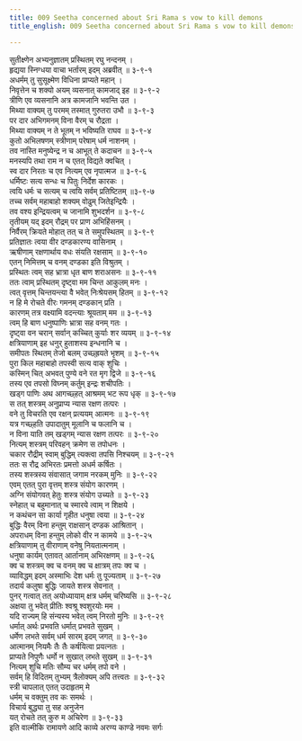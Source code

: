 ```yaml
---
title: 009 Seetha concerned about Sri Rama s vow to kill demons
title_english: 009 Seetha concerned about Sri Rama s vow to kill demons

---
```

सुतीक्ष्णेन अभ्यनुज्ञातम् प्रस्थितम् रघु नन्दनम् ।  
हृद्यया स्निग्धया वाचा भर्तारम् इदम् अब्रवीत् ॥ ३-९-१  
अधर्मम् तु सुसूक्ष्मेण विधिना प्राप्यते महान् ।  
निवृत्तेन च शक्यो अयम् व्यसनात् कामजाद् इह ॥ ३-९-२  
त्रीणि एव व्यसनानि अत्र कामजानि भवन्ति उत ।  
मिथ्या वाक्यम् तु परमम् तस्मात् गुरुतरा उभौ ॥ ३-९-३  
पर दार अभिगमनम् विना वैरम् च रौद्रता ।  
मिथ्या वाक्यम् न ते भूतम् न भविष्यति राघव ॥ ३-९-४  
कुतो अभिलषणम् स्त्रीणाम् परेषाम् धर्म नाशनम् ।  
तव नास्ति मनुष्येन्द्र न च आभूत् ते कदाचन ॥ ३-९-५  
मनस्यपि तथा राम न च एतत् विद्यते क्वचित् ।  
स्व दार निरतः च एव नित्यम् एव नृपात्मज ॥ ३-९-६  
धर्मिष्टः सत्य सन्धः च पितुः निर्देश कारकः ।  
त्वयि धर्मः च सत्यम् च त्वयि सर्वम् प्रतिष्टितम् ॥३-९-७  
तच्च सर्वम् महाबाहो शक्यम् वोढुम् जितेइन्द्रियैः ।  
तव वश्य इन्द्रियत्वम् च जानामि शुभदर्शन ॥ ३-९-८  
तृतीयम् यद् इदम् रौद्रम् पर प्राण अभिहिंसनम् ।  
निर्वैरम् क्रियते मोहात् तत् च ते समुपस्थितम् ॥ ३-९-९  
प्रतिज्ञातः त्वया वीर दण्डकारण्य वासिनाम् ।  
ऋषीणाम् रक्षणार्थाय वधः संयति रक्षसाम् ॥ ३-९-१०  
एतन् निमित्तम् च वनम् दण्डका इति विश्रुतम् ।  
प्रस्थितः त्वम् सह भ्रात्रा धृत बाण शराअसनः ॥ ३-९-११  
ततः त्वाम् प्रस्थितम् दृष्ट्वा मम चिन्त आकुलम् मनः ।  
त्वत् वृत्तम् चिन्तयन्त्या वै भवेत् निःश्रेयसम् हितम् ॥ ३-९-१२  
न हि मे रोचते वीरः गमनम् दण्डकान् प्रति ।  
कारणम् तत्र वक्ष्यामि वदन्त्याः श्रूयताम् मम ॥ ३-९-१३  
त्वम् हि बाण धनुष्पाणिः भ्रात्रा सह वनम् गतः ।  
दृष्ट्वा वन चरान् सर्वान् कच्चित् कुर्याः शर व्ययम् ॥ ३-९-१४  
क्षत्रियाणाम् इह धनुर् हुताशस्य इन्धनानि च ।  
समीपतः स्थितम् तेजो बलम् उच्छ्ह्रयते भृशम् ॥ ३-९-१५  
पुरा किल महाबाहो तपस्वी सत्य वाक् शुचिः ।  
कस्मिन् चित् अभवत् पुण्ये वने रत मृग द्विजे ॥ ३-९-१६  
तस्य एव तपसो विघ्नम् कर्तुम् इन्द्रः शचीपतिः ।  
खड्ग पाणिः अथ आगच्छ्हत् आश्रमम् भट रूप धृक् ॥ ३-९-१७  
स तत् शस्त्रम् अनुप्राप्य न्यास रक्षण तत्परः ।  
वने तु विचरति एव रक्षन् प्रत्ययम् आत्मनः ॥ ३-९-१९  
यत्र गच्छ्हति उपादातुम् मूलानि च फलानि च ।  
न विना याति तम् खड्गम् न्यास रक्षण तत्परः ॥ ३-९-२०  
नित्यम् शस्त्रम् परिवहन् क्रमेण स तपोधनः ।  
चकार रौद्रीम् स्वाम् बुद्धिम् त्यक्त्वा तपसि निश्चयम् ॥ ३-९-२१  
ततः स रौद्र अभिरतः प्रमत्तो अधर्म कर्षितः ।  
तस्य शस्त्रस्य संवासात् जगाम नरकम् मुनिः ॥ ३-९-२२  
एवम् एतत् पुरा वृत्तम् शस्त्र संयोग कारणम् ।  
अग्नि संयोगवत् हेतुः शस्त्र संयोग उच्यते ॥ ३-९-२३  
स्नेहात् च बहुमानात् च स्मारये त्वाम् न शिक्षये ।  
न कथंचन सा कार्या गृहीत धनुषा त्वया ॥ ३-९-२४  
बुद्धिः वैरम् विना हन्तुम् राक्षसान् दण्डक आश्रितान् ।  
अपराधम् विना हन्तुम् लोको वीर न कामये ॥ ३-९-२५  
क्षत्रियाणाम् तु वीराणाम् वनेषु नियतात्मनाम् ।  
धनुषा कार्यम् एतावत् आर्तानाम् अभिरक्षणम् ॥ ३-९-२६  
क्व च शस्त्रम् क्व च वनम् क्व च क्षात्रम् तपः क्व च ।  
व्याविद्धम् इदम् अस्माभिः देश धर्मः तु पूज्यताम् ॥ ३-९-२७  
तदार्य कलुषा बुद्धिः जायते शस्त्र सेवनात् ।  
पुनर् गत्वात् तत् अयोध्यायाम् क्षत्र धर्मम् चरिष्यसि ॥ ३-९-२८  
अक्षया तु भवेत् प्रीतिः श्वश्रू श्वशुरयोः मम ।  
यदि राज्यम् हि संन्यस्य भवेत् त्वम् निरतो मुनिः ॥ ३-९-२९  
धर्मात् अर्थः प्रभवति धर्मात् प्रभवते सुखम् ।  
धर्मेण लभते सर्वम् धर्म सारम् इदम् जगत् ॥ ३-९-३०  
आत्मानम् नियमैः तैः तैः कर्षयित्वा प्रयत्नतः ।  
प्राप्यते निपुणैः धर्मो न सुखात् लभते सुखम् ॥ ३-९-३१  
नित्यम् शुचि मतिः सौम्य चर धर्मम् तपो वने ।  
सर्वम् हि विदितम् तुभ्यम् त्रैलोक्यम् अपि तत्त्वतः ॥ ३-९-३२  
स्त्री चापलात् एतत् उदाहृतम् मे  
धर्मम् च वक्तुम् तव कः समर्थः ।  
विचार्य बुद्ध्या तु सह अनुजेन  
यत् रोचते तत् कुरु म अचिरेण ॥ ३-९-३३  
इति वाल्मीकि रामायणे आदि काव्ये अरण्य काण्डे नवमः सर्गः